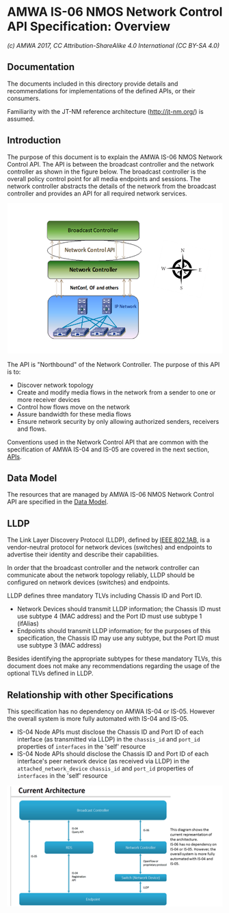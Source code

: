 # AMWA IS-06 NMOS Network Control API Specification: Overview

_(c) AMWA 2017, CC Attribution-ShareAlike 4.0 International (CC BY-SA 4.0)_

## Documentation

The documents included in this directory provide details and recommendations for implementations of the defined APIs, or their consumers.

Familiarity with the JT-NM reference architecture (http://jt-nm.org/) is assumed.

## Introduction

The purpose of this document is to explain the AMWA IS-06 NMOS Network Control API. The API is between the broadcast controller and the network controller as shown in the figure below. The broadcast controller is the overall policy control point for all media endpoints and sessions. The network controller abstracts the details of the network from the broadcast controller and provides an API for all required network services.

![System Diagram](images/BC-NC.png)

The API is "Northbound" of the Network Controller. The purpose of this API is to:
* Discover network topology
* Create and modify media flows in the network from a sender to one or more receiver devices
* Control how flows move on the network
* Assure bandwidth for these media flows
* Ensure network security by only allowing authorized senders, receivers and flows.

Conventions used in the Network Control API that are common with the specification of AMWA IS-04 and IS-05 are covered in the next section, [APIs](2.0.%20APIs.md).

## Data Model

The resources that are managed by AMWA IS-06 NMOS Network Control API are specified in the [Data Model](3.0.%20Data%20Model.md).

## LLDP

The Link Layer Discovery Protocol (LLDP), defined by [IEEE 802.1AB](https://standards.ieee.org/standard/802_1AB-2016.html), is a vendor-neutral protocol for network devices (switches) and endpoints to advertise their identity and describe their capabilities.

In order that the broadcast controller and the network controller can communicate about the network topology reliably, LLDP should be configured on network devices (switches) and endpoints.

LLDP defines three mandatory TLVs including Chassis ID and Port ID.

- Network Devices should transmit LLDP information; the Chassis ID must use subtype 4 (MAC address) and the Port ID must use subtype 1 (ifAlias)
- Endpoints should transmit LLDP information; for the purposes of this specification, the Chassis ID may use any subtype, but the Port ID must use subtype 3 (MAC address)

Besides identifying the appropriate subtypes for these mandatory TLVs, this document does not make any recommendations regarding the usage of the optional TLVs defined in LLDP.

## Relationship with other Specifications

This specification has no dependency on AMWA IS-04 or IS-05. However the overall system is more fully automated with IS-04 and IS-05.

- IS-04 Node APIs must disclose the Chassis ID and Port ID of each interface (as transmitted via LLDP) in the `chassis_id` and `port_id` properties of `interfaces` in the 'self' resource
- IS-04 Node APIs should disclose the Chassis ID and Port ID of each interface's peer network device (as received via LLDP) in the `attached_network_device` `chassis_id` and `port_id` properties of `interfaces` in the 'self' resource

![Architecture Diagram](images/CurrentArchitecture.png)
